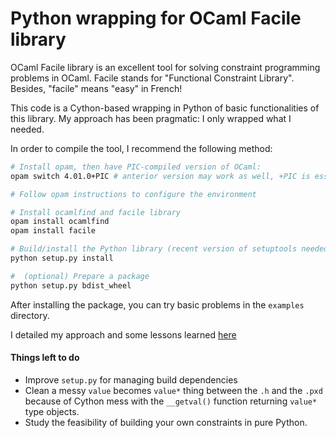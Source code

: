 Python wrapping for OCaml Facile library
========================================

OCaml Facile library is an excellent tool for solving constraint programming problems in OCaml. Facile stands for "Functional Constraint Library". Besides, "facile" means "easy" in French!

This code is a Cython-based wrapping in Python of basic functionalities of this library. My approach has been pragmatic: I only wrapped what I needed.

In order to compile the tool, I recommend the following method:

```sh
# Install opam, then have PIC-compiled version of OCaml:
opam switch 4.01.0+PIC # anterior version may work as well, +PIC is essential

# Follow opam instructions to configure the environment

# Install ocamlfind and facile library
opam install ocamlfind
opam install facile

# Build/install the Python library (recent version of setuptools needed)
python setup.py install

#  (optional) Prepare a package
python setup.py bdist_wheel
```

After installing the package, you can try basic problems in the `examples` directory.

I detailed my approach and some lessons learned [here](lessons.md)

#### Things left to do

- Improve `setup.py` for managing build dependencies
- Clean a messy `value` becomes `value*` thing between the `.h` and the `.pxd` because of Cython mess with the `__getval()` function returning `value*` type objects.
- Study the feasibility of building your own constraints in pure Python.

